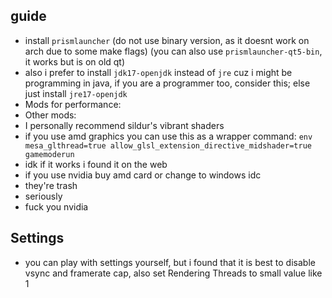 ## guide
* install `prismlauncher` (do not use binary version, as it doesnt work on arch due to some make flags) (you can also use `prismlauncher-qt5-bin`, it works but is on old qt)
* also i prefer to install `jdk17-openjdk` instead of `jre` cuz i might be programming in java, if you are a programmer too, consider this; else just install `jre17-openjdk`
* Mods for performance:
* Other mods:
* I personally recommend sildur's vibrant shaders
* if you use amd graphics you can use this as a wrapper command: `env mesa_glthread=true allow_glsl_extension_directive_midshader=true gamemoderun`
* idk if it works i found it on the web
* if you use nvidia buy amd card or change to windows idc
* they're trash
* seriously
* fuck you nvidia


<!-- CHECK THIS:
Linux Wayland Users
Type these commands in your terminal:

git clone https://github.com/ninja-/glfw.git -b wayland_fixes

cd glfw

sudo cmake --build . --target install

This will install a custom GLFW fork for Minecraft on Wayland, which provides some fixes/performance improvements.

Then, in Settings > Minecraft > Native library workarounds, check Use system installation of GLFW. -->

## Settings
* you can play with settings yourself, but i found that it is best to disable vsync and framerate cap, also set Rendering Threads to small value like 1